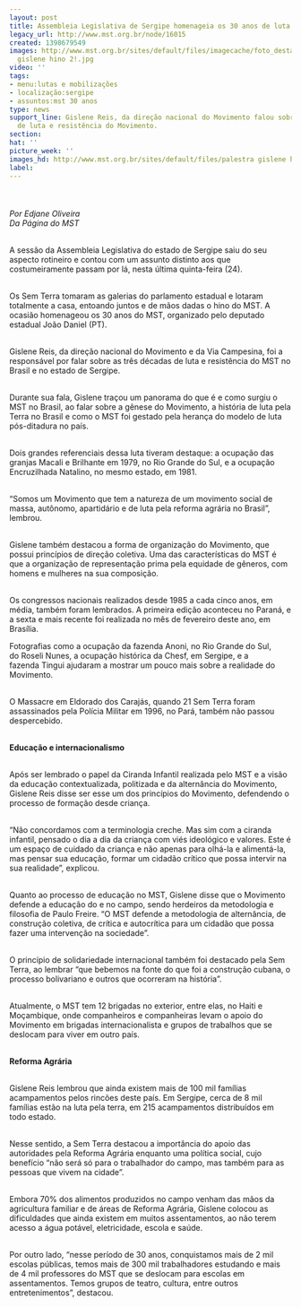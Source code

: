 ```yaml
---
layout: post
title: Assembleia Legislativa de Sergipe homenageia os 30 anos de luta do MST
legacy_url: http://www.mst.org.br/node/16015
created: 1398679549
images: http://www.mst.org.br/sites/default/files/imagecache/foto_destaque/palestra
  gislene hino 2!.jpg
video: ''
tags:
- menu:lutas e mobilizações
- localização:sergipe
- assuntos:mst 30 anos
type: news
support_line: Gislene Reis, da direção nacional do Movimento falou sobre as três décadas
  de luta e resistência do Movimento.
section: 
hat: ''
picture_week: ''
images_hd: http://www.mst.org.br/sites/default/files/palestra gislene hino 2!.jpg
label: 
---
```

<p><img style="margin: 10px;" src="http://www.mst.org.br/sites/default/files/palestra%20gislene%20hino%202.jpg" alt=""><br><br><em>Por Edjane Oliveira<br>Da Página do MST</em></p><p><br>A sessão da Assembleia Legislativa do estado de Sergipe saiu do seu aspecto rotineiro e contou com um assunto distinto aos que costumeiramente passam por lá, nesta última quinta-feira (24).<br>&nbsp;</p><p>Os Sem Terra tomaram as galerias do parlamento estadual e lotaram totalmente a casa, entoando juntos e de mãos dadas o hino do MST.&nbsp;A ocasião homenageou os 30 anos do MST, organizado pelo deputado estadual João Daniel (PT).&nbsp;</p><p><br>Gislene Reis, da direção nacional do Movimento e da Via Campesina, foi a responsável por falar sobre as três décadas de luta e resistência do MST no Brasil e no estado de Sergipe.&nbsp;</p><p><br>Durante sua fala, Gislene traçou um panorama do que é e como surgiu o MST no Brasil, ao falar sobre a gênese do Movimento, a história de luta pela Terra no Brasil e como o MST foi gestado pela herança do modelo de luta pós-ditadura no país.&nbsp;</p><p><br>Dois grandes referenciais dessa luta tiveram destaque: a ocupação das granjas Macali e Brilhante em 1979, no Rio Grande do Sul, e a ocupação Encruzilhada Natalino, no mesmo estado, em 1981.&nbsp;</p><p><br>“Somos um Movimento que tem a natureza de um movimento social de massa, autônomo, apartidário e de luta pela reforma agrária no Brasil”, lembrou.</p><p><br>Gislene também destacou a forma de organização do Movimento, que possui princípios de direção coletiva. Uma das características do MST é que a organização de representação prima pela equidade de gêneros, com homens e mulheres na sua composição.</p><p><br>Os congressos nacionais realizados desde 1985 a cada cinco anos, em média, também foram lembrados. A primeira edição aconteceu no Paraná, e a sexta e mais recente foi realizada no mês de fevereiro deste ano, em Brasília.</p><p><img style="margin: 10px; float: right;" src="http://www.mst.org.br/sites/default/files/palestra%20gislene%20ela%201.jpg" alt=""></p><p>Fotografias como a ocupação da fazenda Anoni, no Rio Grande do Sul, do Roseli Nunes, a ocupação histórica da Chesf, em Sergipe, e a fazenda Tingui ajudaram a mostrar um pouco mais sobre a realidade do Movimento.</p><p><br>O Massacre em Eldorado dos Carajás, quando 21 Sem Terra foram assassinados pela Polícia Militar em 1996, no Pará, também não passou despercebido. &nbsp;</p><p><br><strong>Educação e internacionalismo&nbsp;</strong></p><p><br>Após ser lembrado o papel da Ciranda Infantil realizada pelo MST e a visão da educação contextualizada, politizada e da alternância do Movimento, Gislene Reis disse ser esse um dos princípios do Movimento, defendendo o processo de formação desde criança.&nbsp;</p><p><br>“Não concordamos com a terminologia creche. Mas sim com a ciranda infantil, pensado o dia a dia da criança com viés ideológico e valores. Este é um espaço de cuidado da criança e não apenas para olhá-la e alimentá-la, mas pensar sua educação, formar um cidadão crítico que possa intervir na sua realidade”, explicou.</p><p><br>Quanto ao processo de educação no MST, Gislene disse que o Movimento defende a educação do e no campo, sendo herdeiros da metodologia e filosofia de Paulo Freire. “O MST defende a metodologia de alternância, de construção coletiva, de crítica e autocrítica para um cidadão que possa fazer uma intervenção na sociedade”.</p><p><br>O princípio de solidariedade internacional também foi destacado pela Sem Terra, ao lembrar “que bebemos na fonte do que foi a construção cubana, o processo bolivariano e outros que ocorreram na história”.&nbsp;</p><p><br>Atualmente, o MST tem 12 brigadas no exterior, entre elas, no Haiti e Moçambique, onde companheiros e companheiras levam o apoio do Movimento em brigadas internacionalista e grupos de trabalhos que se deslocam para viver em outro país.</p><p><br><strong>Reforma Agrária</strong></p><p><br>Gislene Reis lembrou que ainda existem mais de 100 mil famílias acampamentos pelos rincões deste país. Em Sergipe, cerca de 8 mil famílias estão na luta pela terra, em 215 acampamentos distribuídos em todo estado.&nbsp;</p><p><br>Nesse sentido, a Sem Terra destacou a importância do apoio das autoridades pela Reforma Agrária enquanto uma política social, cujo benefício “não será só para o trabalhador do campo, mas também para as pessoas que vivem na cidade”.</p><p><br>Embora 70% dos alimentos produzidos no campo venham das mãos da agricultura familiar e de áreas de Reforma Agrária, Gislene colocou as dificuldades que ainda existem em muitos assentamentos, ao não terem acesso a água potável, eletricidade, escola e saúde.</p><p><br>Por outro lado, “nesse período de 30 anos, conquistamos mais de 2 mil escolas públicas, temos mais de 300 mil trabalhadores estudando e mais de 4 mil professores do MST que se deslocam para escolas em assentamentos. Temos grupos de teatro, cultura, entre outros entretenimentos”, destacou.</p><div>&nbsp;</div><div>&nbsp;</div>

